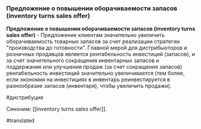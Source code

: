 ### Предложение о повышении оборачиваемости запасов (inventory turns sales offer)

**Предложение о повышении оборачиваемости запасов (inventory turns sales offer)** - Предложение клиентам значительно увеличить оборачиваемость товарных запасов за счет реализации стратегии "производства до готовности". Главной мерой для дистрибьюторов и розничных продавцов является рентабельность инвестиций (запасов), и за счет значительного сокращения инвентарных запасов и поддержания или улучшения продаж (за счет сокращения запасов) рентабельность инвестиций значительно увеличивается (тем более, если экономия на инвестициях в инвентарь реинвестируется в разнообразие запасов (инвентаря), чтобы увеличить продажи).

#дистрибуция

Синоним: [[inventory turns sales offer]].

#translated

